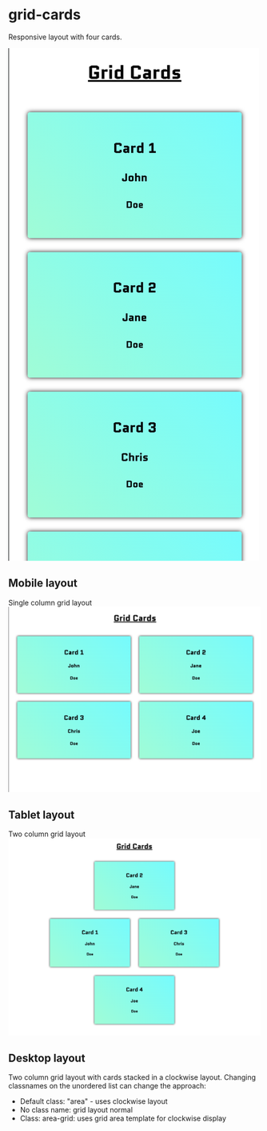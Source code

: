 # grid-cards
Responsive layout with four cards.

![screenshot for mobile version](./assets/images/mobile.png)
## Mobile layout
Single column grid layout
![screenshot for tablet version](./assets/images/tablet.png)
## Tablet layout
Two column grid layout
![screenshot for desktop version](./assets/images/desktop.png)
## Desktop layout
Two column grid layout with cards stacked in a clockwise layout.
Changing classnames on the unordered list can change the approach:
- Default class: "area" - uses clockwise layout
- No class name: grid layout normal
- Class: area-grid: uses grid area template for clockwise display
